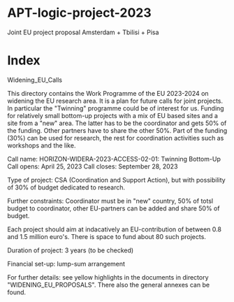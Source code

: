 # APT-logic-project-2023
Joint EU project proposal Amsterdam + Tbilisi + Pisa

# Index
Widening_EU_Calls

This directory contains the Work Programme of the EU 2023-2024 on widening the EU research area. It is a plan for future calls for joint projects. In particular the "Twinning" programme could be of interest for us. Funding for relatively small bottom-up projects with a mix of EU based sites and a site from a "new" area. The latter has to be the coordinator and gets 50% of the funding. Other partners have to share the other 50%. Part of the funding (30%) can be used for research, the rest for coordination activities such as workshops and the like.

Call name: HORIZON-WIDERA-2023-ACCESS-02-01: Twinning Bottom-Up
Call opens: April 25, 2023
Call closes: September 28, 2023

Type of project: CSA (Coordination and Support Action), but with possibility of 30% of budget dedicated to research.

Further constraints: Coordinator must be in "new" country, 50% of totsl budget to coordinator, other EU-partners can be added and share 50% of budget.

Each project should aim at indacatively an EU-contribution of between 0.8 and 1.5 million euro's. There is space to fund about 80 such projects.

Duration of project: 3 years (to be checked)

Financial set-up: lump-sum arrangement

For further details: see yellow highlights in the documents in directory "WIDENING_EU_PROPOSALS". There also the general annexes can be found.

